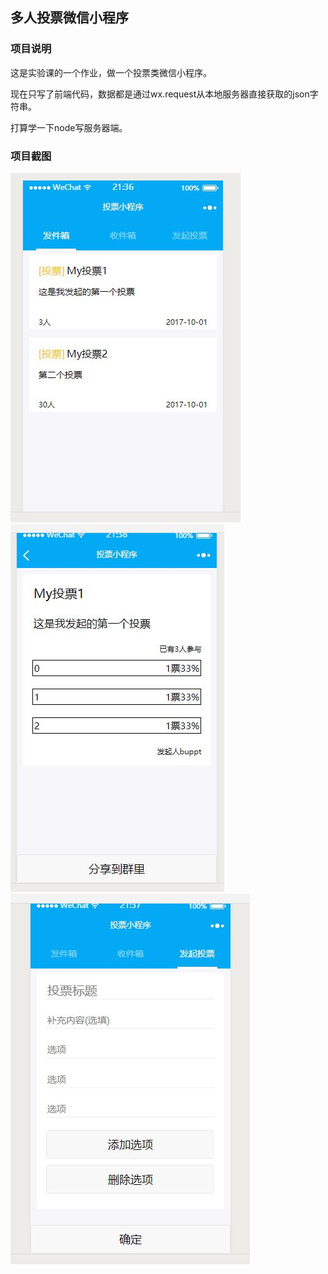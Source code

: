 ## 多人投票微信小程序
### 项目说明
这是实验课的一个作业，做一个投票类微信小程序。

现在只写了前端代码，数据都是通过wx.request从本地服务器直接获取的json字符串。

打算学一下node写服务器端。
### 项目截图
![截图1](img/img1.jpg)
![截图1](img/img2.jpg)
![截图1](img/img3.jpg)
